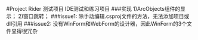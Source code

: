 #Project Rider 测试项目
IDE测试和练习项目
###实现
1)ArcObjects组件的显示；
2)窗口跳转；
###issue1: 除手动编辑.csproj文件的方法，无法添加项目或dll引用
###issue2: 没有WinForm和WebForm的设计器，因此WinForm的3个文件显得很冗杂
